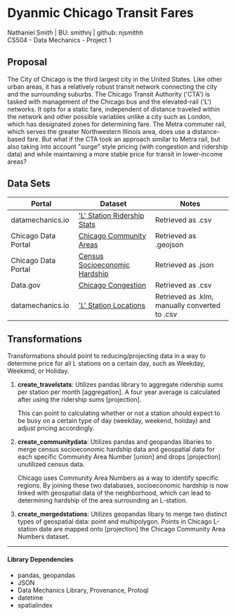 
# Dyanmic Chicago Transit Fares
Nathaniel Smith | BU: smithnj | github: njsmithh </br>
CS504 - Data Mechanics - Project 1

## Proposal
The City of Chicago is the third largest city in the United States. Like other urban areas, it has a relatively robust transit network connecting the city and the surrounding suburbs. The Chicago Transit Authority ('CTA') is tasked with management of the Chicago bus and the elevated-rail ('L') networks. It opts for a static fare, independent of distance traveled within the network and other possible variables unlike a city such as London, which has designated zones for determining fare. The Metra commuter rail, which serves the greater Northwestern Illinois area, does use a distance-based fare. But what if the CTA took an approach similar to Metra rail, but also taking into account "surge" style pricing (with congestion and ridership data) and while maintaining a more stable price for transit in lower-income areas?

## Data Sets

| Portal              | Dataset                                                                                                                                            | Notes                                             |
|---------------------|----------------------------------------------------------------------------------------------------------------------------------------------------|---------------------------------------------------|
| datamechanics.io | ['L' Station Ridership Stats](http://datamechanics.io/data/smithnj/smithnj/CTA_Ridership_Totals.csv)                | Retrieved as .csv                                |
| Chicago Data Portal | [Chicago Community Areas](https://data.cityofchicago.org/Facilities-Geographic-Boundaries/Boundaries-Neighborhoods/bbvz-uum9)                        | Retrieved as .geojson                                |
| Chicago Data Portal | [Census Socioeconomic Hardship](https://data.cityofchicago.org/Health-Human-Services/Census-Data-Selected-socioeconomic-indicators-in-C/kn9c-c2s2) | Retrieved as .json                                |
| Data.gov            | [Chicago Congestion](https://catalog.data.gov/dataset/chicago-traffic-tracker-congestion-estimates-by-regions-a7daf)                     | Retrieved as .csv                                |
| datamechanics.io    | ['L' Station Locations](http://datamechanics.io/?prefix=smithnj/)                                                                                  | Retrieved as .klm, manually converted to .csv |
## Transformations
Transformations should point to reducing/projecting data in a way to determine price for all L stations on a certain day, such as Weekday, Weekend, or Holiday.
1. **create_travelstats**: Utilizes pandas library to aggregate ridership sums per station per month [aggregation]. A four year average is calculated after using the ridership sums [projection].

    This can point to calculating whether or not a station should expect to be busy on a certain type of day (weekday, weekend, holiday) and adjust pricing accordingly.
2. **create_communitydata**: Utilizes pandas and geopandas libaries to merge census socioeconomic hardship data and geospatial data for each specific Community Area Number [union] and drops [projection] unutilized census data.

    Chicago uses Community Area Numbers as a way to identify specific regions. By joining these two databases, socioeconomic hardship is now linked with geospatial data of the neighborhood, which can lead to determining hardship of the area surrounding an L-station.
    
3. **create_mergedstations**: Utilizes geopandas libary to merge two distinct types of geospatial data: point and multipolygon. Points in Chicago L-station date are mapped onto [projection] the Chicago Community Area Numbers dataset.

---
#### Library Dependencies
* pandas, geopandas
* JSON
* Data Mechanics Library, Provenance, Protoql
* datetime
* spatialindex